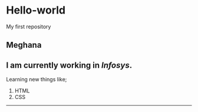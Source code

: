 # Hello-world
My first repository
## Meghana

I am currently working in *Infosys*. 
---
Learning new things like;
1. HTML
2. CSS

---
